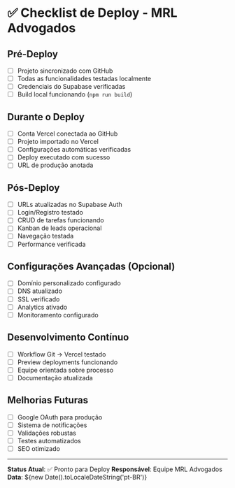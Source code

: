 
# ✅ Checklist de Deploy - MRL Advogados

## Pré-Deploy
- [ ] Projeto sincronizado com GitHub
- [ ] Todas as funcionalidades testadas localmente
- [ ] Credenciais do Supabase verificadas
- [ ] Build local funcionando (`npm run build`)

## Durante o Deploy
- [ ] Conta Vercel conectada ao GitHub
- [ ] Projeto importado no Vercel
- [ ] Configurações automáticas verificadas
- [ ] Deploy executado com sucesso
- [ ] URL de produção anotada

## Pós-Deploy
- [ ] URLs atualizadas no Supabase Auth
- [ ] Login/Registro testado
- [ ] CRUD de tarefas funcionando
- [ ] Kanban de leads operacional
- [ ] Navegação testada
- [ ] Performance verificada

## Configurações Avançadas (Opcional)
- [ ] Domínio personalizado configurado
- [ ] DNS atualizado
- [ ] SSL verificado
- [ ] Analytics ativado
- [ ] Monitoramento configurado

## Desenvolvimento Contínuo
- [ ] Workflow Git → Vercel testado
- [ ] Preview deployments funcionando
- [ ] Equipe orientada sobre processo
- [ ] Documentação atualizada

## Melhorias Futuras
- [ ] Google OAuth para produção
- [ ] Sistema de notificações
- [ ] Validações robustas
- [ ] Testes automatizados
- [ ] SEO otimizado

---

**Status Atual**: ✅ Pronto para Deploy
**Responsável**: Equipe MRL Advogados
**Data**: ${new Date().toLocaleDateString('pt-BR')}
